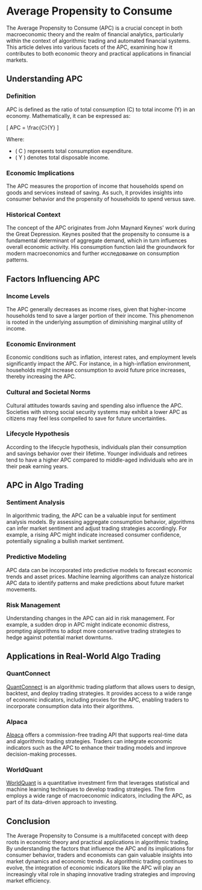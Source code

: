 # Average Propensity to Consume

The Average Propensity to Consume (APC) is a crucial concept in both macroeconomic theory and the realm of financial analytics, particularly within the context of algorithmic trading and automated financial systems. This article delves into various facets of the APC, examining how it contributes to both economic theory and practical applications in financial markets.

## Understanding APC

### Definition

APC is defined as the ratio of total consumption (C) to total income (Y) in an economy. Mathematically, it can be expressed as:

\[ APC = \frac{C}{Y} \]

Where:
- \( C \) represents total consumption expenditure.
- \( Y \) denotes total disposable income.

### Economic Implications

The APC measures the proportion of income that households spend on goods and services instead of saving. As such, it provides insights into consumer behavior and the propensity of households to spend versus save.

### Historical Context

The concept of the APC originates from John Maynard Keynes' work during the Great Depression. Keynes posited that the propensity to consume is a fundamental determinant of aggregate demand, which in turn influences overall economic activity. His consumption function laid the groundwork for modern macroeconomics and further исследование on consumption patterns.

## Factors Influencing APC

### Income Levels

The APC generally decreases as income rises, given that higher-income households tend to save a larger portion of their income. This phenomenon is rooted in the underlying assumption of diminishing marginal utility of income.

### Economic Environment

Economic conditions such as inflation, interest rates, and employment levels significantly impact the APC. For instance, in a high-inflation environment, households might increase consumption to avoid future price increases, thereby increasing the APC.

### Cultural and Societal Norms

Cultural attitudes towards saving and spending also influence the APC. Societies with strong social security systems may exhibit a lower APC as citizens may feel less compelled to save for future uncertainties.

### Lifecycle Hypothesis

According to the lifecycle hypothesis, individuals plan their consumption and savings behavior over their lifetime. Younger individuals and retirees tend to have a higher APC compared to middle-aged individuals who are in their peak earning years.

## APC in Algo Trading

### Sentiment Analysis

In algorithmic trading, the APC can be a valuable input for sentiment analysis models. By assessing aggregate consumption behavior, algorithms can infer market sentiment and adjust trading strategies accordingly. For example, a rising APC might indicate increased consumer confidence, potentially signaling a bullish market sentiment.

### Predictive Modeling

APC data can be incorporated into predictive models to forecast economic trends and asset prices. Machine learning algorithms can analyze historical APC data to identify patterns and make predictions about future market movements.

### Risk Management

Understanding changes in the APC can aid in risk management. For example, a sudden drop in APC might indicate economic distress, prompting algorithms to adopt more conservative trading strategies to hedge against potential market downturns.

## Applications in Real-World Algo Trading

### QuantConnect

[QuantConnect](https://www.quantconnect.com/) is an algorithmic trading platform that allows users to design, backtest, and deploy trading strategies. It provides access to a wide range of economic indicators, including proxies for the APC, enabling traders to incorporate consumption data into their algorithms.

### Alpaca

[Alpaca](https://alpaca.markets/) offers a commission-free trading API that supports real-time data and algorithmic trading strategies. Traders can integrate economic indicators such as the APC to enhance their trading models and improve decision-making processes.

### WorldQuant

[WorldQuant](https://www.worldquant.com/) is a quantitative investment firm that leverages statistical and machine learning techniques to develop trading strategies. The firm employs a wide range of macroeconomic indicators, including the APC, as part of its data-driven approach to investing.

## Conclusion

The Average Propensity to Consume is a multifaceted concept with deep roots in economic theory and practical applications in algorithmic trading. By understanding the factors that influence the APC and its implications for consumer behavior, traders and economists can gain valuable insights into market dynamics and economic trends. As algorithmic trading continues to evolve, the integration of economic indicators like the APC will play an increasingly vital role in shaping innovative trading strategies and improving market efficiency.